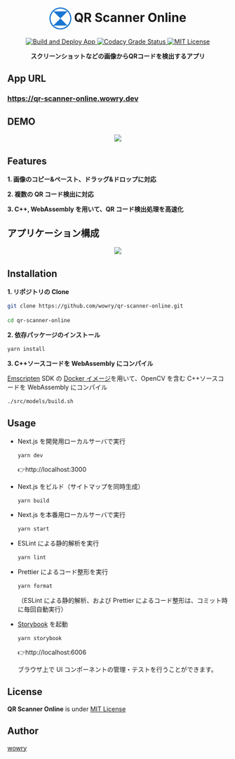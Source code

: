 <h1 align="center">
  <img align="center" height="50px" src='./public/favicon.png'></img> QR Scanner Online
</h1>

<p align="center">
  <a href="https://github.com/wowry/qr-scanner-online/actions/workflows/main.yml">
    <img src="https://github.com/wowry/qr-scanner-online/actions/workflows/main.yml/badge.svg" alt="Build and Deploy App" />
  </a>

  <a href="https://www.codacy.com/gh/wowry/qr-scanner-online/dashboard?utm_source=github.com&utm_medium=referral&utm_content=wowry/qr-scanner-online&utm_campaign=Badge_Grade">
    <img src="https://app.codacy.com/project/badge/Grade/7b1fc129a21f4dad94fcf4d9a8dc3cc9" alt="Codacy Grade Status" />
  </a>

  <a href="https://github.com/wowry/qr-scanner-online/blob/main/LICENSE">
    <img src="https://img.shields.io/github/license/wowry/qr-scanner-online?style=plastic" alt="MIT License" />
  </a>
</p>

<p align="center">
  <b>スクリーンショットなどの画像からQRコードを検出するアプリ</b>
</p>

## App URL

### **https://qr-scanner-online.wowry.dev**

## DEMO
<p align="center">
  <img src="https://user-images.githubusercontent.com/35371161/148780114-0a8ad5fa-041f-4c39-a8b3-e1ccf07d3383.gif"></img>
</p>

## Features

**1. 画像のコピー&ペースト、ドラッグ&ドロップに対応**

**2. 複数の QR コード検出に対応**

**3. C++, WebAssembly を用いて、QR コード検出処理を高速化**

## アプリケーション構成
<p align="center">
  <img src="https://user-images.githubusercontent.com/35371161/148780298-24b46f8b-cc75-4006-a4f9-4fc3228d24f1.png"></img>
</p>

## Installation

**1. リポジトリの Clone**

```sh
git clone https://github.com/wowry/qr-scanner-online.git

cd qr-scanner-online
```

**2. 依存パッケージのインストール**

```sh
yarn install
```

**3. C++ソースコードを WebAssembly にコンパイル**

[Emscripten](https://emscripten.org/#) SDK の [Docker イメージ](https://hub.docker.com/r/emscripten/emsdk)を用いて、OpenCV を含む C++ソースコードを WebAssembly にコンパイル

```sh
./src/models/build.sh
```

## Usage

- Next.js を開発用ローカルサーバで実行
  ```sh
  yarn dev
  ```
  👉http://localhost:3000

- Next.js をビルド（サイトマップを同時生成）
  ```sh
  yarn build
  ```

- Next.js を本番用ローカルサーバで実行
  ```sh
  yarn start
  ```

- ESLint による静的解析を実行
  ```sh
  yarn lint
  ```

- Prettier によるコード整形を実行
  ```sh
  yarn format
  ```

  （ESLint による静的解析、および Prettier によるコード整形は、コミット時に毎回自動実行）

- [Storybook](https://storybook.js.org/) を起動
  ```sh
  yarn storybook
  ```
  👉http://localhost:6006
  
  ブラウザ上で UI コンポーネントの管理・テストを行うことができます。

## License

**QR Scanner Online** is under [MIT License](https://github.com/wowry/qr-scanner-online/blob/main/LICENSE)

## Author

[wowry](https://github.com/wowry)
